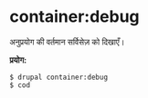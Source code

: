 # container:debug
अनुप्रयोग की वर्तमान सर्विसेज़ को दिखाएँ।

**प्रयोग:**
```
$ drupal container:debug
$ cod  
```
